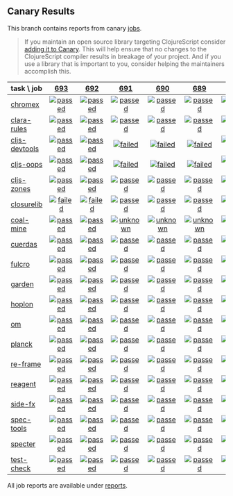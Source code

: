## Canary Results

This branch contains reports from canary [jobs](https://github.com/cljs-oss/canary/tree/jobs).

> If you maintain an open source library targeting ClojureScript consider [adding it to Canary](https://github.com/cljs-oss/canary/tree/master#how-to-participate). This will help ensure that no changes to the ClojureScript compiler results in breakage of your project. And if you use a library that is important to you, consider helping the maintainers accomplish this.

[//]: # (begin_overview_table)

| task \ job | <a href="reports/2018/11/28/job-000693-1.10.466-7db5826" title="job #693 finished on 2018-11-28">693</a> | <a href="reports/2018/11/28/job-000692-1.10.467-a172446" title="job #692 finished on 2018-11-28">692</a> | <a href="reports/2018/11/27/job-000691-1.10.465-e005b98" title="job #691 finished on 2018-11-27">691</a> | <a href="reports/2018/11/27/job-000690-1.10.466-803599f" title="job #690 finished on 2018-11-27">690</a> | <a href="reports/2018/11/26/job-000689-1.10.463-b1ad22a" title="job #689 finished on 2018-11-26">689</a> | <a href="reports/2018/11/25/job-000688-1.10.458-f97d766" title="job #688 finished on 2018-11-25">688</a> | <a href="reports/2018/11/24/job-000687-1.10.453-70a33f2" title="job #687 finished on 2018-11-24">687</a> | <a href="reports/2018/11/24/job-000686-1.10.454-25b8982" title="job #686 finished on 2018-11-24">686</a> | <a href="reports/2018/11/23/job-000684-1.10.454-c9656be" title="job #684 finished on 2018-11-23">684</a> | <a href="reports/2018/11/23/job-000683-1.10.448-289014c" title="job #683 finished on 2018-11-23">683</a> |
| :--- | :---: | :---: | :---: | :---: | :---: | :---: | :---: | :---: | :---: | :---: |
| [chromex](https://github.com/binaryage/chromex) | <a href="reports/2018/11/28/job-000693-1.10.466-7db5826#-chromex"><img title="passed" src="http://box.binaryage.com/s-passed.svg"><a> | <a href="reports/2018/11/28/job-000692-1.10.467-a172446#-chromex"><img title="passed" src="http://box.binaryage.com/s-passed.svg"><a> | <a href="reports/2018/11/27/job-000691-1.10.465-e005b98#-chromex"><img title="passed" src="http://box.binaryage.com/s-passed.svg"><a> | <a href="reports/2018/11/27/job-000690-1.10.466-803599f#-chromex"><img title="passed" src="http://box.binaryage.com/s-passed.svg"><a> | <a href="reports/2018/11/26/job-000689-1.10.463-b1ad22a#-chromex"><img title="passed" src="http://box.binaryage.com/s-passed.svg"><a> | <a href="reports/2018/11/25/job-000688-1.10.458-f97d766#-chromex"><img title="passed" src="http://box.binaryage.com/s-passed.svg"><a> | <a href="reports/2018/11/24/job-000687-1.10.453-70a33f2#-chromex"><img title="passed" src="http://box.binaryage.com/s-passed.svg"><a> | <a href="reports/2018/11/24/job-000686-1.10.454-25b8982#-chromex"><img title="passed" src="http://box.binaryage.com/s-passed.svg"><a> | <a href="reports/2018/11/23/job-000684-1.10.454-c9656be#-chromex"><img title="passed" src="http://box.binaryage.com/s-passed.svg"><a> | <a href="reports/2018/11/23/job-000683-1.10.448-289014c#-chromex"><img title="passed" src="http://box.binaryage.com/s-passed.svg"><a> |
| [clara-rules](https://github.com/cerner/clara-rules) | <a href="reports/2018/11/28/job-000693-1.10.466-7db5826#-clara-rules"><img title="passed" src="http://box.binaryage.com/s-passed.svg"><a> | <a href="reports/2018/11/28/job-000692-1.10.467-a172446#-clara-rules"><img title="passed" src="http://box.binaryage.com/s-passed.svg"><a> | <a href="reports/2018/11/27/job-000691-1.10.465-e005b98#-clara-rules"><img title="passed" src="http://box.binaryage.com/s-passed.svg"><a> | <a href="reports/2018/11/27/job-000690-1.10.466-803599f#-clara-rules"><img title="passed" src="http://box.binaryage.com/s-passed.svg"><a> | <a href="reports/2018/11/26/job-000689-1.10.463-b1ad22a#-clara-rules"><img title="passed" src="http://box.binaryage.com/s-passed.svg"><a> | <a href="reports/2018/11/25/job-000688-1.10.458-f97d766#-clara-rules"><img title="passed" src="http://box.binaryage.com/s-passed.svg"><a> | <a href="reports/2018/11/24/job-000687-1.10.453-70a33f2#-clara-rules"><img title="passed" src="http://box.binaryage.com/s-passed.svg"><a> | <a href="reports/2018/11/24/job-000686-1.10.454-25b8982#-clara-rules"><img title="passed" src="http://box.binaryage.com/s-passed.svg"><a> | <a href="reports/2018/11/23/job-000684-1.10.454-c9656be#-clara-rules"><img title="passed" src="http://box.binaryage.com/s-passed.svg"><a> | <a href="reports/2018/11/23/job-000683-1.10.448-289014c#-clara-rules"><img title="passed" src="http://box.binaryage.com/s-passed.svg"><a> |
| [cljs-devtools](https://github.com/binaryage/cljs-devtools) | <a href="reports/2018/11/28/job-000693-1.10.466-7db5826#-cljs-devtools"><img title="passed" src="http://box.binaryage.com/s-passed.svg"><a> | <a href="reports/2018/11/28/job-000692-1.10.467-a172446#-cljs-devtools"><img title="passed" src="http://box.binaryage.com/s-passed.svg"><a> | <a href="reports/2018/11/27/job-000691-1.10.465-e005b98#-cljs-devtools"><img title="failed" src="http://box.binaryage.com/s-failed.svg"><a> | <a href="reports/2018/11/27/job-000690-1.10.466-803599f#-cljs-devtools"><img title="failed" src="http://box.binaryage.com/s-failed.svg"><a> | <a href="reports/2018/11/26/job-000689-1.10.463-b1ad22a#-cljs-devtools"><img title="failed" src="http://box.binaryage.com/s-failed.svg"><a> | <a href="reports/2018/11/25/job-000688-1.10.458-f97d766#-cljs-devtools"><img title="passed" src="http://box.binaryage.com/s-passed.svg"><a> | <a href="reports/2018/11/24/job-000687-1.10.453-70a33f2#-cljs-devtools"><img title="passed" src="http://box.binaryage.com/s-passed.svg"><a> | <a href="reports/2018/11/24/job-000686-1.10.454-25b8982#-cljs-devtools"><img title="passed" src="http://box.binaryage.com/s-passed.svg"><a> | <a href="reports/2018/11/23/job-000684-1.10.454-c9656be#-cljs-devtools"><img title="passed" src="http://box.binaryage.com/s-passed.svg"><a> | <a href="reports/2018/11/23/job-000683-1.10.448-289014c#-cljs-devtools"><img title="passed" src="http://box.binaryage.com/s-passed.svg"><a> |
| [cljs-oops](https://github.com/binaryage/cljs-oops) | <a href="reports/2018/11/28/job-000693-1.10.466-7db5826#-cljs-oops"><img title="passed" src="http://box.binaryage.com/s-passed.svg"><a> | <a href="reports/2018/11/28/job-000692-1.10.467-a172446#-cljs-oops"><img title="passed" src="http://box.binaryage.com/s-passed.svg"><a> | <a href="reports/2018/11/27/job-000691-1.10.465-e005b98#-cljs-oops"><img title="failed" src="http://box.binaryage.com/s-failed.svg"><a> | <a href="reports/2018/11/27/job-000690-1.10.466-803599f#-cljs-oops"><img title="failed" src="http://box.binaryage.com/s-failed.svg"><a> | <a href="reports/2018/11/26/job-000689-1.10.463-b1ad22a#-cljs-oops"><img title="failed" src="http://box.binaryage.com/s-failed.svg"><a> | <a href="reports/2018/11/25/job-000688-1.10.458-f97d766#-cljs-oops"><img title="passed" src="http://box.binaryage.com/s-passed.svg"><a> | <a href="reports/2018/11/24/job-000687-1.10.453-70a33f2#-cljs-oops"><img title="passed" src="http://box.binaryage.com/s-passed.svg"><a> | <a href="reports/2018/11/24/job-000686-1.10.454-25b8982#-cljs-oops"><img title="passed" src="http://box.binaryage.com/s-passed.svg"><a> | <a href="reports/2018/11/23/job-000684-1.10.454-c9656be#-cljs-oops"><img title="passed" src="http://box.binaryage.com/s-passed.svg"><a> | <a href="reports/2018/11/23/job-000683-1.10.448-289014c#-cljs-oops"><img title="passed" src="http://box.binaryage.com/s-passed.svg"><a> |
| [cljs-zones](https://github.com/binaryage/cljs-zones) | <a href="reports/2018/11/28/job-000693-1.10.466-7db5826#-cljs-zones"><img title="passed" src="http://box.binaryage.com/s-passed.svg"><a> | <a href="reports/2018/11/28/job-000692-1.10.467-a172446#-cljs-zones"><img title="passed" src="http://box.binaryage.com/s-passed.svg"><a> | <a href="reports/2018/11/27/job-000691-1.10.465-e005b98#-cljs-zones"><img title="passed" src="http://box.binaryage.com/s-passed.svg"><a> | <a href="reports/2018/11/27/job-000690-1.10.466-803599f#-cljs-zones"><img title="passed" src="http://box.binaryage.com/s-passed.svg"><a> | <a href="reports/2018/11/26/job-000689-1.10.463-b1ad22a#-cljs-zones"><img title="passed" src="http://box.binaryage.com/s-passed.svg"><a> | <a href="reports/2018/11/25/job-000688-1.10.458-f97d766#-cljs-zones"><img title="passed" src="http://box.binaryage.com/s-passed.svg"><a> | <a href="reports/2018/11/24/job-000687-1.10.453-70a33f2#-cljs-zones"><img title="passed" src="http://box.binaryage.com/s-passed.svg"><a> | <a href="reports/2018/11/24/job-000686-1.10.454-25b8982#-cljs-zones"><img title="passed" src="http://box.binaryage.com/s-passed.svg"><a> | <a href="reports/2018/11/23/job-000684-1.10.454-c9656be#-cljs-zones"><img title="passed" src="http://box.binaryage.com/s-passed.svg"><a> | <a href="reports/2018/11/23/job-000683-1.10.448-289014c#-cljs-zones"><img title="passed" src="http://box.binaryage.com/s-passed.svg"><a> |
| [closurelib](https://github.com/mfikes/closurelib) | <a href="reports/2018/11/28/job-000693-1.10.466-7db5826#-closurelib"><img title="failed" src="http://box.binaryage.com/s-failed.svg"><a> | <a href="reports/2018/11/28/job-000692-1.10.467-a172446#-closurelib"><img title="failed" src="http://box.binaryage.com/s-failed.svg"><a> | <a href="reports/2018/11/27/job-000691-1.10.465-e005b98#-closurelib"><img title="passed" src="http://box.binaryage.com/s-passed.svg"><a> | <a href="reports/2018/11/27/job-000690-1.10.466-803599f#-closurelib"><img title="passed" src="http://box.binaryage.com/s-passed.svg"><a> | <a href="reports/2018/11/26/job-000689-1.10.463-b1ad22a#-closurelib"><img title="passed" src="http://box.binaryage.com/s-passed.svg"><a> | <a href="reports/2018/11/25/job-000688-1.10.458-f97d766#-closurelib"><img title="passed" src="http://box.binaryage.com/s-passed.svg"><a> | <a href="reports/2018/11/24/job-000687-1.10.453-70a33f2#-closurelib"><img title="passed" src="http://box.binaryage.com/s-passed.svg"><a> | <a href="reports/2018/11/24/job-000686-1.10.454-25b8982#-closurelib"><img title="passed" src="http://box.binaryage.com/s-passed.svg"><a> | <a href="reports/2018/11/23/job-000684-1.10.454-c9656be#-closurelib"><img title="passed" src="http://box.binaryage.com/s-passed.svg"><a> | <a href="reports/2018/11/23/job-000683-1.10.448-289014c#-closurelib"><img title="passed" src="http://box.binaryage.com/s-passed.svg"><a> |
| [coal-mine](https://github.com/mfikes/coal-mine) | <a href="reports/2018/11/28/job-000693-1.10.466-7db5826#-coal-mine"><img title="passed" src="http://box.binaryage.com/s-passed.svg"><a> | <a href="reports/2018/11/28/job-000692-1.10.467-a172446#-coal-mine"><img title="passed" src="http://box.binaryage.com/s-passed.svg"><a> | <a href="reports/2018/11/27/job-000691-1.10.465-e005b98#-coal-mine"><img title="unknown" src="http://box.binaryage.com/s-unknown.svg"><a> | <a href="reports/2018/11/27/job-000690-1.10.466-803599f#-coal-mine"><img title="unknown" src="http://box.binaryage.com/s-unknown.svg"><a> | <a href="reports/2018/11/26/job-000689-1.10.463-b1ad22a#-coal-mine"><img title="unknown" src="http://box.binaryage.com/s-unknown.svg"><a> | <a href="reports/2018/11/25/job-000688-1.10.458-f97d766#-coal-mine"><img title="unknown" src="http://box.binaryage.com/s-unknown.svg"><a> | <a href="reports/2018/11/24/job-000687-1.10.453-70a33f2#-coal-mine"><img title="unknown" src="http://box.binaryage.com/s-unknown.svg"><a> | <a href="reports/2018/11/24/job-000686-1.10.454-25b8982#-coal-mine"><img title="passed" src="http://box.binaryage.com/s-passed.svg"><a> | <a href="reports/2018/11/23/job-000684-1.10.454-c9656be#-coal-mine"><img title="unknown" src="http://box.binaryage.com/s-unknown.svg"><a> | <a href="reports/2018/11/23/job-000683-1.10.448-289014c#-coal-mine"><img title="passed" src="http://box.binaryage.com/s-passed.svg"><a> |
| [cuerdas](https://github.com/funcool/cuerdas) | <a href="reports/2018/11/28/job-000693-1.10.466-7db5826#-cuerdas"><img title="passed" src="http://box.binaryage.com/s-passed.svg"><a> | <a href="reports/2018/11/28/job-000692-1.10.467-a172446#-cuerdas"><img title="passed" src="http://box.binaryage.com/s-passed.svg"><a> | <a href="reports/2018/11/27/job-000691-1.10.465-e005b98#-cuerdas"><img title="passed" src="http://box.binaryage.com/s-passed.svg"><a> | <a href="reports/2018/11/27/job-000690-1.10.466-803599f#-cuerdas"><img title="passed" src="http://box.binaryage.com/s-passed.svg"><a> | <a href="reports/2018/11/26/job-000689-1.10.463-b1ad22a#-cuerdas"><img title="passed" src="http://box.binaryage.com/s-passed.svg"><a> | <a href="reports/2018/11/25/job-000688-1.10.458-f97d766#-cuerdas"><img title="passed" src="http://box.binaryage.com/s-passed.svg"><a> | <a href="reports/2018/11/24/job-000687-1.10.453-70a33f2#-cuerdas"><img title="passed" src="http://box.binaryage.com/s-passed.svg"><a> | <a href="reports/2018/11/24/job-000686-1.10.454-25b8982#-cuerdas"><img title="passed" src="http://box.binaryage.com/s-passed.svg"><a> | <a href="reports/2018/11/23/job-000684-1.10.454-c9656be#-cuerdas"><img title="passed" src="http://box.binaryage.com/s-passed.svg"><a> | <a href="reports/2018/11/23/job-000683-1.10.448-289014c#-cuerdas"><img title="passed" src="http://box.binaryage.com/s-passed.svg"><a> |
| [fulcro](https://github.com/fulcrologic/fulcro) | <a href="reports/2018/11/28/job-000693-1.10.466-7db5826#-fulcro"><img title="passed" src="http://box.binaryage.com/s-passed.svg"><a> | <a href="reports/2018/11/28/job-000692-1.10.467-a172446#-fulcro"><img title="passed" src="http://box.binaryage.com/s-passed.svg"><a> | <a href="reports/2018/11/27/job-000691-1.10.465-e005b98#-fulcro"><img title="passed" src="http://box.binaryage.com/s-passed.svg"><a> | <a href="reports/2018/11/27/job-000690-1.10.466-803599f#-fulcro"><img title="passed" src="http://box.binaryage.com/s-passed.svg"><a> | <a href="reports/2018/11/26/job-000689-1.10.463-b1ad22a#-fulcro"><img title="passed" src="http://box.binaryage.com/s-passed.svg"><a> | <a href="reports/2018/11/25/job-000688-1.10.458-f97d766#-fulcro"><img title="passed" src="http://box.binaryage.com/s-passed.svg"><a> | <a href="reports/2018/11/24/job-000687-1.10.453-70a33f2#-fulcro"><img title="passed" src="http://box.binaryage.com/s-passed.svg"><a> | <a href="reports/2018/11/24/job-000686-1.10.454-25b8982#-fulcro"><img title="passed" src="http://box.binaryage.com/s-passed.svg"><a> | <a href="reports/2018/11/23/job-000684-1.10.454-c9656be#-fulcro"><img title="passed" src="http://box.binaryage.com/s-passed.svg"><a> | <a href="reports/2018/11/23/job-000683-1.10.448-289014c#-fulcro"><img title="passed" src="http://box.binaryage.com/s-passed.svg"><a> |
| [garden](https://github.com/noprompt/garden) | <a href="reports/2018/11/28/job-000693-1.10.466-7db5826#-garden"><img title="passed" src="http://box.binaryage.com/s-passed.svg"><a> | <a href="reports/2018/11/28/job-000692-1.10.467-a172446#-garden"><img title="passed" src="http://box.binaryage.com/s-passed.svg"><a> | <a href="reports/2018/11/27/job-000691-1.10.465-e005b98#-garden"><img title="passed" src="http://box.binaryage.com/s-passed.svg"><a> | <a href="reports/2018/11/27/job-000690-1.10.466-803599f#-garden"><img title="passed" src="http://box.binaryage.com/s-passed.svg"><a> | <a href="reports/2018/11/26/job-000689-1.10.463-b1ad22a#-garden"><img title="passed" src="http://box.binaryage.com/s-passed.svg"><a> | <a href="reports/2018/11/25/job-000688-1.10.458-f97d766#-garden"><img title="passed" src="http://box.binaryage.com/s-passed.svg"><a> | <a href="reports/2018/11/24/job-000687-1.10.453-70a33f2#-garden"><img title="passed" src="http://box.binaryage.com/s-passed.svg"><a> | <a href="reports/2018/11/24/job-000686-1.10.454-25b8982#-garden"><img title="passed" src="http://box.binaryage.com/s-passed.svg"><a> | <a href="reports/2018/11/23/job-000684-1.10.454-c9656be#-garden"><img title="passed" src="http://box.binaryage.com/s-passed.svg"><a> | <a href="reports/2018/11/23/job-000683-1.10.448-289014c#-garden"><img title="passed" src="http://box.binaryage.com/s-passed.svg"><a> |
| [hoplon](https://github.com/hoplon/hoplon) | <a href="reports/2018/11/28/job-000693-1.10.466-7db5826#-hoplon"><img title="passed" src="http://box.binaryage.com/s-passed.svg"><a> | <a href="reports/2018/11/28/job-000692-1.10.467-a172446#-hoplon"><img title="passed" src="http://box.binaryage.com/s-passed.svg"><a> | <a href="reports/2018/11/27/job-000691-1.10.465-e005b98#-hoplon"><img title="passed" src="http://box.binaryage.com/s-passed.svg"><a> | <a href="reports/2018/11/27/job-000690-1.10.466-803599f#-hoplon"><img title="passed" src="http://box.binaryage.com/s-passed.svg"><a> | <a href="reports/2018/11/26/job-000689-1.10.463-b1ad22a#-hoplon"><img title="passed" src="http://box.binaryage.com/s-passed.svg"><a> | <a href="reports/2018/11/25/job-000688-1.10.458-f97d766#-hoplon"><img title="passed" src="http://box.binaryage.com/s-passed.svg"><a> | <a href="reports/2018/11/24/job-000687-1.10.453-70a33f2#-hoplon"><img title="passed" src="http://box.binaryage.com/s-passed.svg"><a> | <a href="reports/2018/11/24/job-000686-1.10.454-25b8982#-hoplon"><img title="passed" src="http://box.binaryage.com/s-passed.svg"><a> | <a href="reports/2018/11/23/job-000684-1.10.454-c9656be#-hoplon"><img title="passed" src="http://box.binaryage.com/s-passed.svg"><a> | <a href="reports/2018/11/23/job-000683-1.10.448-289014c#-hoplon"><img title="passed" src="http://box.binaryage.com/s-passed.svg"><a> |
| [om](https://github.com/omcljs/om) | <a href="reports/2018/11/28/job-000693-1.10.466-7db5826#-om"><img title="passed" src="http://box.binaryage.com/s-passed.svg"><a> | <a href="reports/2018/11/28/job-000692-1.10.467-a172446#-om"><img title="passed" src="http://box.binaryage.com/s-passed.svg"><a> | <a href="reports/2018/11/27/job-000691-1.10.465-e005b98#-om"><img title="passed" src="http://box.binaryage.com/s-passed.svg"><a> | <a href="reports/2018/11/27/job-000690-1.10.466-803599f#-om"><img title="passed" src="http://box.binaryage.com/s-passed.svg"><a> | <a href="reports/2018/11/26/job-000689-1.10.463-b1ad22a#-om"><img title="passed" src="http://box.binaryage.com/s-passed.svg"><a> | <a href="reports/2018/11/25/job-000688-1.10.458-f97d766#-om"><img title="passed" src="http://box.binaryage.com/s-passed.svg"><a> | <a href="reports/2018/11/24/job-000687-1.10.453-70a33f2#-om"><img title="passed" src="http://box.binaryage.com/s-passed.svg"><a> | <a href="reports/2018/11/24/job-000686-1.10.454-25b8982#-om"><img title="passed" src="http://box.binaryage.com/s-passed.svg"><a> | <a href="reports/2018/11/23/job-000684-1.10.454-c9656be#-om"><img title="passed" src="http://box.binaryage.com/s-passed.svg"><a> | <a href="reports/2018/11/23/job-000683-1.10.448-289014c#-om"><img title="passed" src="http://box.binaryage.com/s-passed.svg"><a> |
| [planck](https://github.com/planck-repl/planck) | <a href="reports/2018/11/28/job-000693-1.10.466-7db5826#-planck"><img title="passed" src="http://box.binaryage.com/s-passed.svg"><a> | <a href="reports/2018/11/28/job-000692-1.10.467-a172446#-planck"><img title="passed" src="http://box.binaryage.com/s-passed.svg"><a> | <a href="reports/2018/11/27/job-000691-1.10.465-e005b98#-planck"><img title="passed" src="http://box.binaryage.com/s-passed.svg"><a> | <a href="reports/2018/11/27/job-000690-1.10.466-803599f#-planck"><img title="passed" src="http://box.binaryage.com/s-passed.svg"><a> | <a href="reports/2018/11/26/job-000689-1.10.463-b1ad22a#-planck"><img title="passed" src="http://box.binaryage.com/s-passed.svg"><a> | <a href="reports/2018/11/25/job-000688-1.10.458-f97d766#-planck"><img title="passed" src="http://box.binaryage.com/s-passed.svg"><a> | <a href="reports/2018/11/24/job-000687-1.10.453-70a33f2#-planck"><img title="passed" src="http://box.binaryage.com/s-passed.svg"><a> | <a href="reports/2018/11/24/job-000686-1.10.454-25b8982#-planck"><img title="passed" src="http://box.binaryage.com/s-passed.svg"><a> | <a href="reports/2018/11/23/job-000684-1.10.454-c9656be#-planck"><img title="passed" src="http://box.binaryage.com/s-passed.svg"><a> | <a href="reports/2018/11/23/job-000683-1.10.448-289014c#-planck"><img title="passed" src="http://box.binaryage.com/s-passed.svg"><a> |
| [re-frame](https://github.com/Day8/re-frame) | <a href="reports/2018/11/28/job-000693-1.10.466-7db5826#-re-frame"><img title="passed" src="http://box.binaryage.com/s-passed.svg"><a> | <a href="reports/2018/11/28/job-000692-1.10.467-a172446#-re-frame"><img title="passed" src="http://box.binaryage.com/s-passed.svg"><a> | <a href="reports/2018/11/27/job-000691-1.10.465-e005b98#-re-frame"><img title="passed" src="http://box.binaryage.com/s-passed.svg"><a> | <a href="reports/2018/11/27/job-000690-1.10.466-803599f#-re-frame"><img title="passed" src="http://box.binaryage.com/s-passed.svg"><a> | <a href="reports/2018/11/26/job-000689-1.10.463-b1ad22a#-re-frame"><img title="passed" src="http://box.binaryage.com/s-passed.svg"><a> | <a href="reports/2018/11/25/job-000688-1.10.458-f97d766#-re-frame"><img title="passed" src="http://box.binaryage.com/s-passed.svg"><a> | <a href="reports/2018/11/24/job-000687-1.10.453-70a33f2#-re-frame"><img title="passed" src="http://box.binaryage.com/s-passed.svg"><a> | <a href="reports/2018/11/24/job-000686-1.10.454-25b8982#-re-frame"><img title="passed" src="http://box.binaryage.com/s-passed.svg"><a> | <a href="reports/2018/11/23/job-000684-1.10.454-c9656be#-re-frame"><img title="passed" src="http://box.binaryage.com/s-passed.svg"><a> | <a href="reports/2018/11/23/job-000683-1.10.448-289014c#-re-frame"><img title="passed" src="http://box.binaryage.com/s-passed.svg"><a> |
| [reagent](https://github.com/reagent-project/reagent) | <a href="reports/2018/11/28/job-000693-1.10.466-7db5826#-reagent"><img title="passed" src="http://box.binaryage.com/s-passed.svg"><a> | <a href="reports/2018/11/28/job-000692-1.10.467-a172446#-reagent"><img title="passed" src="http://box.binaryage.com/s-passed.svg"><a> | <a href="reports/2018/11/27/job-000691-1.10.465-e005b98#-reagent"><img title="passed" src="http://box.binaryage.com/s-passed.svg"><a> | <a href="reports/2018/11/27/job-000690-1.10.466-803599f#-reagent"><img title="passed" src="http://box.binaryage.com/s-passed.svg"><a> | <a href="reports/2018/11/26/job-000689-1.10.463-b1ad22a#-reagent"><img title="passed" src="http://box.binaryage.com/s-passed.svg"><a> | <a href="reports/2018/11/25/job-000688-1.10.458-f97d766#-reagent"><img title="passed" src="http://box.binaryage.com/s-passed.svg"><a> | <a href="reports/2018/11/24/job-000687-1.10.453-70a33f2#-reagent"><img title="passed" src="http://box.binaryage.com/s-passed.svg"><a> | <a href="reports/2018/11/24/job-000686-1.10.454-25b8982#-reagent"><img title="passed" src="http://box.binaryage.com/s-passed.svg"><a> | <a href="reports/2018/11/23/job-000684-1.10.454-c9656be#-reagent"><img title="passed" src="http://box.binaryage.com/s-passed.svg"><a> | <a href="reports/2018/11/23/job-000683-1.10.448-289014c#-reagent"><img title="passed" src="http://box.binaryage.com/s-passed.svg"><a> |
| [side-fx](https://github.com/cljsrn/side-fx) | <a href="reports/2018/11/28/job-000693-1.10.466-7db5826#-side-fx"><img title="passed" src="http://box.binaryage.com/s-passed.svg"><a> | <a href="reports/2018/11/28/job-000692-1.10.467-a172446#-side-fx"><img title="passed" src="http://box.binaryage.com/s-passed.svg"><a> | <a href="reports/2018/11/27/job-000691-1.10.465-e005b98#-side-fx"><img title="passed" src="http://box.binaryage.com/s-passed.svg"><a> | <a href="reports/2018/11/27/job-000690-1.10.466-803599f#-side-fx"><img title="passed" src="http://box.binaryage.com/s-passed.svg"><a> | <a href="reports/2018/11/26/job-000689-1.10.463-b1ad22a#-side-fx"><img title="passed" src="http://box.binaryage.com/s-passed.svg"><a> | <a href="reports/2018/11/25/job-000688-1.10.458-f97d766#-side-fx"><img title="passed" src="http://box.binaryage.com/s-passed.svg"><a> | <a href="reports/2018/11/24/job-000687-1.10.453-70a33f2#-side-fx"><img title="passed" src="http://box.binaryage.com/s-passed.svg"><a> | <a href="reports/2018/11/24/job-000686-1.10.454-25b8982#-side-fx"><img title="passed" src="http://box.binaryage.com/s-passed.svg"><a> | <a href="reports/2018/11/23/job-000684-1.10.454-c9656be#-side-fx"><img title="passed" src="http://box.binaryage.com/s-passed.svg"><a> | <a href="reports/2018/11/23/job-000683-1.10.448-289014c#-side-fx"><img title="passed" src="http://box.binaryage.com/s-passed.svg"><a> |
| [spec-tools](https://github.com/metosin/spec-tools) | <a href="reports/2018/11/28/job-000693-1.10.466-7db5826#-spec-tools"><img title="passed" src="http://box.binaryage.com/s-passed.svg"><a> | <a href="reports/2018/11/28/job-000692-1.10.467-a172446#-spec-tools"><img title="passed" src="http://box.binaryage.com/s-passed.svg"><a> | <a href="reports/2018/11/27/job-000691-1.10.465-e005b98#-spec-tools"><img title="passed" src="http://box.binaryage.com/s-passed.svg"><a> | <a href="reports/2018/11/27/job-000690-1.10.466-803599f#-spec-tools"><img title="passed" src="http://box.binaryage.com/s-passed.svg"><a> | <a href="reports/2018/11/26/job-000689-1.10.463-b1ad22a#-spec-tools"><img title="passed" src="http://box.binaryage.com/s-passed.svg"><a> | <a href="reports/2018/11/25/job-000688-1.10.458-f97d766#-spec-tools"><img title="passed" src="http://box.binaryage.com/s-passed.svg"><a> | <a href="reports/2018/11/24/job-000687-1.10.453-70a33f2#-spec-tools"><img title="passed" src="http://box.binaryage.com/s-passed.svg"><a> | <a href="reports/2018/11/24/job-000686-1.10.454-25b8982#-spec-tools"><img title="passed" src="http://box.binaryage.com/s-passed.svg"><a> | <a href="reports/2018/11/23/job-000684-1.10.454-c9656be#-spec-tools"><img title="passed" src="http://box.binaryage.com/s-passed.svg"><a> | <a href="reports/2018/11/23/job-000683-1.10.448-289014c#-spec-tools"><img title="passed" src="http://box.binaryage.com/s-passed.svg"><a> |
| [specter](https://github.com/nathanmarz/specter) | <a href="reports/2018/11/28/job-000693-1.10.466-7db5826#-specter"><img title="passed" src="http://box.binaryage.com/s-passed.svg"><a> | <a href="reports/2018/11/28/job-000692-1.10.467-a172446#-specter"><img title="passed" src="http://box.binaryage.com/s-passed.svg"><a> | <a href="reports/2018/11/27/job-000691-1.10.465-e005b98#-specter"><img title="passed" src="http://box.binaryage.com/s-passed.svg"><a> | <a href="reports/2018/11/27/job-000690-1.10.466-803599f#-specter"><img title="passed" src="http://box.binaryage.com/s-passed.svg"><a> | <a href="reports/2018/11/26/job-000689-1.10.463-b1ad22a#-specter"><img title="passed" src="http://box.binaryage.com/s-passed.svg"><a> | <a href="reports/2018/11/25/job-000688-1.10.458-f97d766#-specter"><img title="passed" src="http://box.binaryage.com/s-passed.svg"><a> | <a href="reports/2018/11/24/job-000687-1.10.453-70a33f2#-specter"><img title="passed" src="http://box.binaryage.com/s-passed.svg"><a> | <a href="reports/2018/11/24/job-000686-1.10.454-25b8982#-specter"><img title="passed" src="http://box.binaryage.com/s-passed.svg"><a> | <a href="reports/2018/11/23/job-000684-1.10.454-c9656be#-specter"><img title="passed" src="http://box.binaryage.com/s-passed.svg"><a> | <a href="reports/2018/11/23/job-000683-1.10.448-289014c#-specter"><img title="passed" src="http://box.binaryage.com/s-passed.svg"><a> |
| [test-check](https://github.com/clojure/test.check) | <a href="reports/2018/11/28/job-000693-1.10.466-7db5826#-test-check"><img title="passed" src="http://box.binaryage.com/s-passed.svg"><a> | <a href="reports/2018/11/28/job-000692-1.10.467-a172446#-test-check"><img title="passed" src="http://box.binaryage.com/s-passed.svg"><a> | <a href="reports/2018/11/27/job-000691-1.10.465-e005b98#-test-check"><img title="passed" src="http://box.binaryage.com/s-passed.svg"><a> | <a href="reports/2018/11/27/job-000690-1.10.466-803599f#-test-check"><img title="passed" src="http://box.binaryage.com/s-passed.svg"><a> | <a href="reports/2018/11/26/job-000689-1.10.463-b1ad22a#-test-check"><img title="passed" src="http://box.binaryage.com/s-passed.svg"><a> | <a href="reports/2018/11/25/job-000688-1.10.458-f97d766#-test-check"><img title="passed" src="http://box.binaryage.com/s-passed.svg"><a> | <a href="reports/2018/11/24/job-000687-1.10.453-70a33f2#-test-check"><img title="passed" src="http://box.binaryage.com/s-passed.svg"><a> | <a href="reports/2018/11/24/job-000686-1.10.454-25b8982#-test-check"><img title="passed" src="http://box.binaryage.com/s-passed.svg"><a> | <a href="reports/2018/11/23/job-000684-1.10.454-c9656be#-test-check"><img title="passed" src="http://box.binaryage.com/s-passed.svg"><a> | <a href="reports/2018/11/23/job-000683-1.10.448-289014c#-test-check"><img title="passed" src="http://box.binaryage.com/s-passed.svg"><a> |

[//]: # (end_overview_table)

All job reports are available under [reports](reports).

